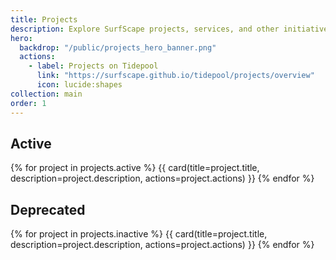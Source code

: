 ```yaml
---
title: Projects
description: Explore SurfScape projects, services, and other initiatives.
hero:
  backdrop: "/public/projects_hero_banner.png"
  actions:
    - label: Projects on Tidepool
      link: "https://surfscape.github.io/tidepool/projects/overview"
      icon: lucide:shapes
collection: main
order: 1
---
```


## Active

<div class="steel-grid">

{% for project in projects.active %}
{{ card(title=project.title, description=project.description, actions=project.actions) }}
{% endfor %}

</div>

## Deprecated

<div class="steel-grid">

{% for project in projects.inactive %}
{{ card(title=project.title, description=project.description, actions=project.actions) }}
{% endfor %}

</div>
